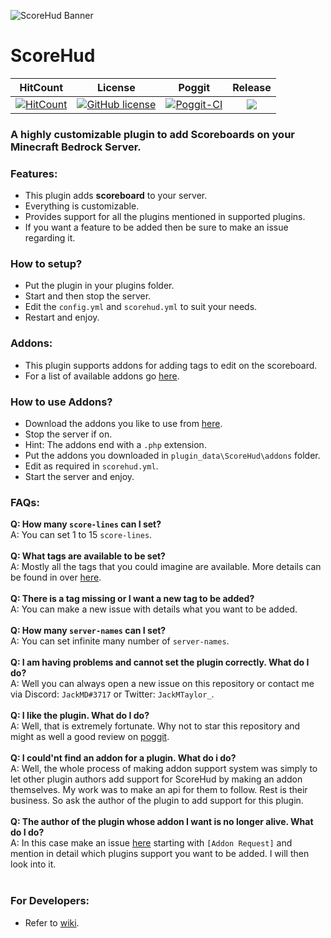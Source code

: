 ![ScoreHud Banner](https://github.com/JackMD/ScoreHud/blob/master/meta/ScoreHud.PNG)
# ScoreHud

| HitCount | License | Poggit | Release |
|:--:|:--:|:--:|:--:|
|[![HitCount](http://hits.dwyl.io/JackMD/ScoreHud.svg)](http://hits.dwyl.io/JackMD/ScoreHud)|[![GitHub license](https://img.shields.io/github/license/JackMD/ScoreHud.svg)](https://github.com/JackMD/ScoreHud/blob/master/LICENSE)|[![Poggit-CI](https://poggit.pmmp.io/ci.shield/JackMD/ScoreHud/ScoreHud)](https://poggit.pmmp.io/ci/JackMD/ScoreHud/ScoreHud)|[![](https://poggit.pmmp.io/shield.state/ScoreHud)](https://poggit.pmmp.io/p/ScoreHud)|

### A highly customizable plugin to add Scoreboards on your Minecraft Bedrock Server.

### Features:

 - This plugin adds **scoreboard** to your server.
 - Everything is customizable.
 - Provides support for all the plugins mentioned in supported plugins.
 - If you want a feature to be added then be sure to make an issue regarding it.
 
### How to setup?

 - Put the plugin in your plugins folder.
 - Start and then stop the server.
 - Edit the `config.yml` and `scorehud.yml` to suit your needs.
 - Restart and enjoy.
 
### Addons:

 - This plugin supports addons for adding tags to edit on the scoreboard.
 - For a list of available addons go [here](https://github.com/JackMD/ScoreHud/tree/addons).
 
### How to use Addons?

 - Download the addons you like to use from [here](https://github.com/JackMD/ScoreHud/tree/addons).
 - Stop the server if on.
 - Hint: The addons end with a `.php` extension.
 - Put the addons you downloaded in `plugin_data\ScoreHud\addons` folder.
 - Edit as required in `scorehud.yml`.
 - Start the server and enjoy.

### FAQs:

**Q: How many `score-lines` can I set?**<br />
A: You can set 1 to 15 `score-lines`. <br /><br />
**Q: What tags are available to be set?**<br />
A: Mostly all the tags that you could imagine are available. More details can be found in over [here](https://github.com/JackMD/ScoreHud/tree/addons). <br /><br />
**Q: There is a tag missing or I want a new tag to be added?**<br />
A: You can make a new issue with details what you want to be added. <br /><br />
**Q: How many `server-names` can I set?**<br />
A: You can set infinite many number of `server-names`. <br /><br />
**Q: I am having problems and cannot set the plugin correctly. What do I do?**<br />
A: Well you can always open a new issue on this repository or contact me via Discord: `JackMD#3717` or Twitter: `JackMTaylor_`. <br /><br />
**Q: I like the plugin. What do I do?**<br />
A: Well, that is extremely fortunate. Why not to star this repository and might as well a good review on [poggit](https://poggit.pmmp.io/p/ScoreHud).<br /><br />
**Q: I could'nt find an addon for a plugin. What do i do?**<br />
A: Well, the whole process of making addon support system was simply to let other plugin authors add support for ScoreHud by making an addon themselves. My work was to make an api for them to follow. Rest is their business. So ask the author of the plugin to add support for this plugin.<br /><br />
**Q: The author of the plugin whose addon I want is no longer alive. What do I do?**<br />
A: In this case make an issue [here](https://github.com/JackMD/ScoreHud/issues) starting with `[Addon Request]` and mention in detail which plugins support you want to be added. I will then look into it.<br /><br />

### For Developers:

 - Refer to [wiki](https://github.com/JackMD/ScoreHud/wiki).